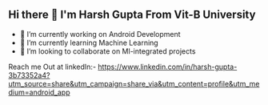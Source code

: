 ## Hi there 👋 I'm Harsh Gupta From Vit-B University

- 🔭 I’m currently working on Android Development
- 🌱 I’m currently learning Machine Learning
- 👯 I’m looking to collaborate on Ml-integrated projects

Reach me Out at linkedIn:- https://www.linkedin.com/in/harsh-gupta-3b73352a4?utm_source=share&utm_campaign=share_via&utm_content=profile&utm_medium=android_app 
